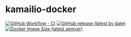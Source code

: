 # kamailio-docker

[![GitHub Workflow - CI](https://github.com/mailsvb/kamailio-docker/workflows/build/badge.svg)](https://github.com/mailsvb/kamailio-docker/actions?workflow=build)
[![GitHub release (latest by date)](https://img.shields.io/github/v/release/mailsvb/kamailio-docker)](https://github.com/mailsvb/kamailio-docker/releases/latest)
[![Docker Image Size (latest semver)](https://img.shields.io/docker/image-size/mailsvb/kamailio?sort=semver)](https://hub.docker.com/repository/docker/mailsvb/kamailio)
